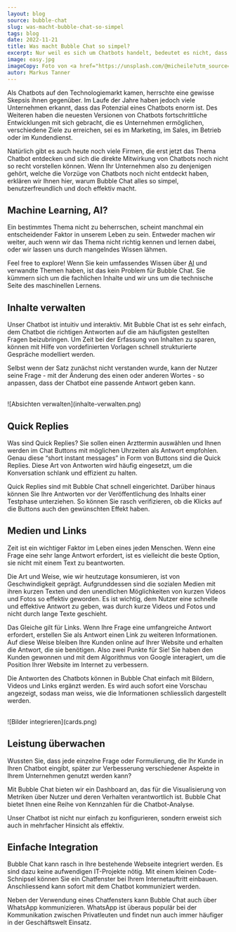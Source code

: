 ```yaml
---
layout: blog
source: bubble-chat
slug: was-macht-bubble-chat-so-simpel
tags: blog
date: 2022-11-21
title: Was macht Bubble Chat so simpel?
excerpt: Nur weil es sich um Chatbots handelt, bedeutet es nicht, dass es kompliziert sein muss. Wir erklären, warum Bubble Chat so simpel und benutzerfreundlich ist.
image: easy.jpg
imageCopy: Foto von <a href="https://unsplash.com/@micheile?utm_source=unsplash&utm_medium=referral&utm_content=creditCopyText">micheile dot com</a> auf <a href="https://unsplash.com/de/fotos/diEDq3HPpBc?utm_source=unsplash&utm_medium=referral&utm_content=creditCopyText">Unsplash</a>
autor: Markus Tanner
---
```


Als Chatbots auf den Technologiemarkt kamen, herrschte eine gewisse Skepsis ihnen gegenüber. Im Laufe der Jahre haben jedoch viele Unternehmen erkannt, dass das Potenzial eines Chatbots enorm ist. Des Weiteren haben die neuesten Versionen von Chatbots fortschrittliche Entwicklungen mit sich gebracht, die es Unternehmen ermöglichen, verschiedene Ziele zu erreichen, sei es im Marketing, im Sales, im Betrieb oder im Kundendienst.

Natürlich gibt es auch heute noch viele Firmen, die erst jetzt das Thema Chatbot entdecken und sich die direkte Mitwirkung von Chatbots noch nicht so recht vorstellen können. Wenn Ihr Unternehmen also zu denjenigen gehört, welche die Vorzüge von Chatbots noch nicht entdeckt haben, erklären wir Ihnen hier, warum Bubble Chat alles so simpel, benutzerfreundlich und doch effektiv macht.

## Machine Learning, AI?

Ein bestimmtes Thema nicht zu beherrschen, scheint manchmal ein entscheidender Faktor in unserem Leben zu sein. Entweder machen wir weiter, auch wenn wir das Thema nicht richtig kennen und lernen dabei, oder wir lassen uns durch mangelndes Wissen lähmen.

Feel free to explore! Wenn Sie kein umfassendes Wissen über <a href="https://de.wikipedia.org/wiki/K%C3%BCnstliche_Intelligenz" target="_blank">AI</a> und verwandte Themen haben, ist das kein Problem für Bubble Chat. Sie kümmern sich um die fachlichen Inhalte und wir uns um die technische Seite des maschinellen Lernens.

## Inhalte verwalten

Unser Chatbot ist intuitiv und interaktiv. Mit Bubble Chat ist es sehr einfach, dem Chatbot die richtigen Antworten auf die am häufigsten gestellten Fragen beizubringen. Um Zeit bei der Erfassung von Inhalten zu sparen, können mit Hilfe von vordefinierten Vorlagen schnell strukturierte Gespräche modelliert werden.

Selbst wenn der Satz zunächst nicht verstanden wurde, kann der Nutzer seine Frage - mit der Änderung des einen oder anderen Wortes - so anpassen, dass der Chatbot eine passende Antwort geben kann.

<br />
![Absichten verwalten](inhalte-verwalten.png)

## Quick Replies

Was sind Quick Replies? Sie sollen einen Arzttermin auswählen und Ihnen werden im Chat Buttons mit möglichen Uhrzeiten als Antwort empfohlen. Genau diese “short instant messages” in Form von Buttons sind die Quick Replies. Diese Art von Antworten wird häufig eingesetzt, um die Konversation schlank und effizient zu halten.  

Quick Replies sind mit Bubble Chat schnell eingerichtet. Darüber hinaus können Sie Ihre Antworten vor der Veröffentlichung des Inhalts einer Testphase unterziehen. So können Sie rasch verifizieren, ob die Klicks auf die Buttons auch den gewünschten Effekt haben.

## Medien und Links

Zeit ist ein wichtiger Faktor im Leben eines jeden Menschen. Wenn eine Frage eine sehr lange Antwort erfordert, ist es vielleicht die beste Option, sie nicht mit einem Text zu beantworten.

Die Art und Weise, wie wir heutzutage konsumieren, ist von Geschwindigkeit geprägt. Aufgrunddessen sind die sozialen Medien mit ihren kurzen Texten und den unendlichen Möglichkeiten von kurzen Videos und Fotos so effektiv geworden. Es ist wichtig, dem Nutzer eine schnelle und effektive Antwort zu geben, was durch kurze Videos und Fotos und nicht durch lange Texte geschieht.

Das Gleiche gilt für Links. Wenn Ihre Frage eine umfangreiche Antwort erfordert, erstellen Sie als Antwort einen Link zu weiteren Informationen. Auf diese Weise bleiben Ihre Kunden online auf Ihrer Website und erhalten die Antwort, die sie benötigen. Also zwei Punkte für Sie! Sie haben den Kunden gewonnen und mit dem Algorithmus von Google interagiert, um die Position Ihrer Website im Internet zu verbessern.

Die Antworten des Chatbots können in Bubble Chat einfach mit Bildern, Videos und Links ergänzt werden. Es wird auch sofort eine Vorschau angezeigt, sodass man weiss, wie die Informationen schliesslich dargestellt werden.

<br />
![Bilder integrieren](cards.png)

## Leistung überwachen

Wussten Sie, dass jede einzelne Frage oder Formulierung, die Ihr Kunde in Ihren Chatbot eingibt, später zur Verbesserung verschiedener Aspekte in Ihrem Unternehmen genutzt werden kann?

Mit Bubble Chat bieten wir ein Dashboard an, das für die Visualisierung von Metriken über Nutzer und deren Verhalten verantwortlich ist. Bubble Chat bietet Ihnen eine Reihe von Kennzahlen für die Chatbot-Analyse.

Unser Chatbot ist nicht nur einfach zu konfigurieren, sondern erweist sich auch in mehrfacher Hinsicht als effektiv.

## Einfache Integration

Bubble Chat kann rasch in Ihre bestehende Webseite integriert werden. Es sind dazu keine aufwendigen IT-Projekte nötig. Mit einem kleinen Code-Schnipsel können Sie ein Chatfenster bei Ihrem Internetauftritt einbauen. Anschliessend kann sofort mit dem Chatbot kommuniziert werden.

Neben der Verwendung eines Chatfensters kann Bubble Chat auch über WhatsApp kommunizieren. WhatsApp ist überaus populär bei der Kommunikation zwischen Privatleuten und findet nun auch immer häufiger in der Geschäftswelt Einsatz.
